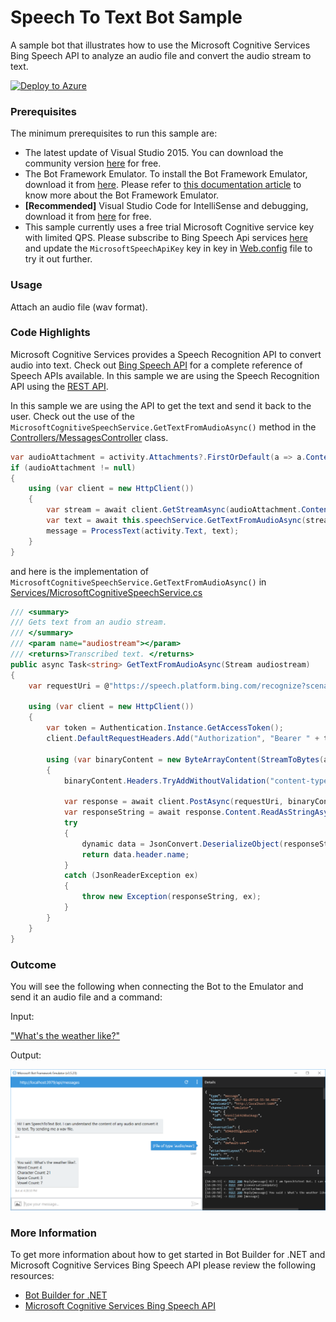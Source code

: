 ﻿# Speech To Text Bot Sample

A sample bot that illustrates how to use the Microsoft Cognitive Services Bing Speech API to analyze an audio file and convert the audio stream to text.

[![Deploy to Azure][Deploy Button]][Deploy CSharp/SpeechToText]

[Deploy Button]: https://azuredeploy.net/deploybutton.png
[Deploy CSharp/SpeechToText]: https://azuredeploy.net

### Prerequisites

The minimum prerequisites to run this sample are:
* The latest update of Visual Studio 2015. You can download the community version [here](http://www.visualstudio.com) for free.
* The Bot Framework Emulator. To install the Bot Framework Emulator, download it from [here](https://emulator.botframework.com/). Please refer to [this documentation article](https://github.com/microsoft/botframework-emulator/wiki/Getting-Started) to know more about the Bot Framework Emulator.
* **[Recommended]** Visual Studio Code for IntelliSense and debugging, download it from [here](https://code.visualstudio.com/) for free.
* This sample currently uses a free trial Microsoft Cognitive service key with limited QPS. Please subscribe to Bing Speech Api services [here](https://www.microsoft.com/cognitive-services/en-us/subscriptions) and update the `MicrosoftSpeechApiKey` key in key in [Web.config](Web.config) file to try it out further.

### Usage

Attach an audio file (wav format).

### Code Highlights

Microsoft Cognitive Services provides a Speech Recognition API to convert audio into text. Check out [Bing Speech API](https://www.microsoft.com/cognitive-services/en-us/speech-api) for a complete reference of Speech APIs available. In this sample we are using the Speech Recognition API using the [REST API](https://www.microsoft.com/cognitive-services/en-us/Speech-api/documentation/API-Reference-REST/BingVoiceRecognition).

In this sample we are using the API to get the text and send it back to the user. Check out the use of the `MicrosoftCognitiveSpeechService.GetTextFromAudioAsync()` method in the [Controllers/MessagesController](Controllers/MessagesController.cs) class.
````C#
var audioAttachment = activity.Attachments?.FirstOrDefault(a => a.ContentType.Equals("audio/wav"));
if (audioAttachment != null)
{
    using (var client = new HttpClient())
    {
        var stream = await client.GetStreamAsync(audioAttachment.ContentUrl);
        var text = await this.speechService.GetTextFromAudioAsync(stream);
        message = ProcessText(activity.Text, text);
    }
}
````

and here is the implementation of `MicrosoftCognitiveSpeechService.GetTextFromAudioAsync()` in [Services/MicrosoftCognitiveSpeechService.cs](Services/MicrosoftCognitiveSpeechService.cs)
````C#
/// <summary>
/// Gets text from an audio stream.
/// </summary>
/// <param name="audiostream"></param>
/// <returns>Transcribed text. </returns>
public async Task<string> GetTextFromAudioAsync(Stream audiostream)
{
    var requestUri = @"https://speech.platform.bing.com/recognize?scenarios=smd&appid=D4D52672-91D7-4C74-8AD8-42B1D98141A5&locale=en-US&device.os=bot&version=3.0&format=json&instanceid=565D69FF-E928-4B7E-87DA-9A750B96D9E3&requestid=" + Guid.NewGuid();

    using (var client = new HttpClient())
    {
        var token = Authentication.Instance.GetAccessToken();
        client.DefaultRequestHeaders.Add("Authorization", "Bearer " + token.access_token);

        using (var binaryContent = new ByteArrayContent(StreamToBytes(audiostream)))
        {
            binaryContent.Headers.TryAddWithoutValidation("content-type", "audio/wav; codec=\"audio/pcm\"; samplerate=16000");

            var response = await client.PostAsync(requestUri, binaryContent);
            var responseString = await response.Content.ReadAsStringAsync();
            try
            {
                dynamic data = JsonConvert.DeserializeObject(responseString);
                return data.header.name;
            }
            catch (JsonReaderException ex)
            {
                throw new Exception(responseString, ex);
            }
        }
    }
}
````

### Outcome

You will see the following when connecting the Bot to the Emulator and send it an audio file and a command:

Input:

["What's the weather like?"](audio/whatstheweatherlike.wav)

Output:

![Sample Outcome](images/outcome-emulator.png)

### More Information

To get more information about how to get started in Bot Builder for .NET and Microsoft Cognitive Services Bing Speech API please review the following resources:
* [Bot Builder for .NET](https://docs.botframework.com/en-us/csharp/builder/sdkreference/index.html)
* [Microsoft Cognitive Services Bing Speech API](https://www.microsoft.com/cognitive-services/en-us/speech-api)
